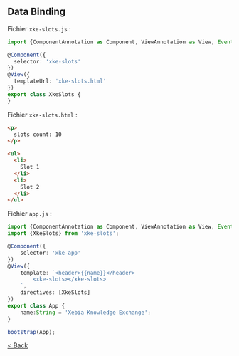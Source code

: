 ## Data Binding

Fichier `xke-slots.js` :

```typescript
import {ComponentAnnotation as Component, ViewAnnotation as View, Event, bootstrap} from 'angular2/angular2';

@Component({
  selector: 'xke-slots'
})
@View({
  templateUrl: 'xke-slots.html'
})
export class XkeSlots {
}
```


Fichier `xke-slots.html` :

```html
<p>
  slots count: 10
</p>

<ul>
  <li>
    Slot 1
  </li>
  <li>
    Slot 2
  </li>
</ul>
```

Fichier `app.js` :

```typescript
import {ComponentAnnotation as Component, ViewAnnotation as View, Event, bootstrap} from 'angular2/angular2';
import {XkeSlots} from 'xke-slots';

@Component({
    selector: 'xke-app'
})
@View({
    template: `<header>{{name}}</header>
        <xke-slots></xke-slots>
    `,
    directives: [XkeSlots]
})
export class App {
    name:String = 'Xebia Knowledge Exchange';
}

bootstrap(App);
```

[< Back](first-component.md)
